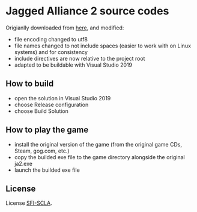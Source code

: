 # Jagged Alliance 2 source codes

Origianlly downloaded from [here](https://storage.rcs-rds.ro/links/4729f8d6-f44b-42b7-aa3e-e0ddc6deead6?path=%2FJA_2%2FMods_Vanilla%2FSource%2FGold),
and modified:
- file encoding changed to utf8
- file names changed to not include spaces (easier to work with on Linux systems) and
  for consistency
- include directives are now relative to the project root
- adapted to be buildable with Visual Studio 2019

## How to build

- open the solution in Visual Studio 2019
- choose Release configuration
- choose Build Solution

## How to play the game

- install the original version of the game (from the original game CDs,
  Steam, gog.com, etc.)
- copy the builded exe file to the game directory alongside the original ja2.exe
- launch the builded exe file

## License

License [SFI-SCLA](SFI-SCLA.txt).
